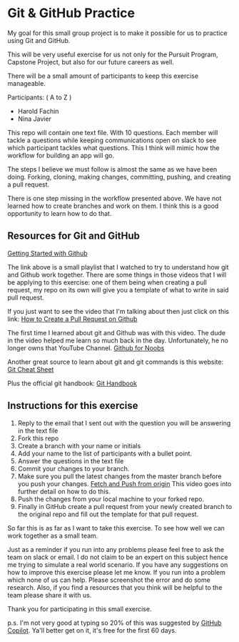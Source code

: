 # Git & GitHub Practice
My goal for this small group project is to make it possible for us to practice using Git and GitHub. 

This will be very useful exercise for us not only for the Pursuit Program, Capstone Project, but also for our future careers as well.

There will be a small amount of participants to keep this exercise manageable.

Participants: ( A to Z )

- Harold Fachin
- Nina Javier

This repo will contain one text file. With 10 questions. Each member will tackle a questions while keeping communications open on slack to see which participant tackles what questions. This I think will mimic how the workflow for building an app will go. 

The steps I believe we must follow is almost the same as we have been doing. Forking, cloning, making changes, committing, pushing, and creating a pull request.

There is one step missing in the workflow presented above. We have not learned how to create branches and work on them. I think this is a good opportunity to learn how to do that.

## Resources for Git and GitHub
[Getting Started with Github](https://www.youtube.com/watch?v=gvvvdearAPE&list=PLy4OcwImJzBKzWWb9K_WB3QzaxoiGmxyo)

The link above is a small playlist that I watched to try to understand how git and Github work together. There are some things in those videos that I will be applying to this exercise: one of them being when creating a pull request, my repo on its own will give you a template of what to write in said pull request. 

If you just want to see the video that I'm talking about then just click on this link: [How to Create a Pull Request on Github](https://youtu.be/MjsS4ujX3nU)

The first time I learned about git and Github was with this video. The dude in the video helped me learn so much back in the day. Unfortunately, he no longer owns that YouTube Channel. [Github for Noobs](https://youtu.be/1h9_cB9mPT8)

Another great source to learn about git and git commands is this website: [Git Cheat Sheet](https://education.github.com/git-cheat-sheet-education.pdf)

Plus the official git handbook: [Git Handbook](https://git-scm.com/book/en/v2)

## Instructions for this exercise
1. Reply to the email that I sent out with the question you will be answering in the text file
2. Fork this repo
3. Create a branch with your name or initials
4. Add your name to the list of participants with a bullet point.
5. Answer the questions in the text file
6. Commit your changes to your branch.
7. Make sure you pull the latest changes from the master branch before you push your changes. [Fetch and Push from origin](https://www.youtube.com/watch?v=q6rYglziOjM) This video goes into further detail on how to do this.
8. Push the changes from your local machine to your forked repo.
9. Finally in GitHub create a pull request from your newly created branch to the original repo and fill out the template for that pull request. 

So far this is as far as I want to take this exercise. To see how well we can work together as a small team. 

Just as a reminder if you run into any problems please feel free to ask the team on slack or email. I do not claim to be an expert on this subject hence me trying to simulate a real world scenario. If you have any suggestions on how to improve this exercise please let me know. If you run into a problem which none of us can help. Please screenshot the error and do some research. Also, if you find a resources that you think will be helpful to the team please share it with us.

Thank you for participating in this small exercise. 

p.s. I'm not very good at typing so 20% of this was suggested by [GitHub Copilot](https://docs.github.com/en/copilot). Ya'll better get on it, it's free for the first 60 days.